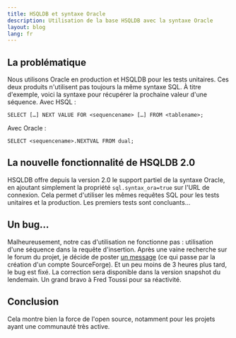 ```yaml
---
title: HSQLDB et syntaxe Oracle
description: Utilisation de la base HSQLDB avec la syntaxe Oracle
layout: blog
lang: fr
---
```

## La problématique

Nous utilisons Oracle en production et HSQLDB pour les tests unitaires. Ces deux produits
n'utilisent pas toujours la même syntaxe SQL. À titre d'exemple, voici la syntaxe pour récupérer la
prochaine valeur d'une séquence. 
Avec HSQL :

```
SELECT […] NEXT VALUE FOR <sequencename> […] FROM <tablename>;
```

Avec Oracle :

```
SELECT <sequencename>.NEXTVAL FROM dual;
```

## La nouvelle fonctionnalité de HSQLDB 2.0

HSQLDB offre depuis la version 2.0 le support partiel de la syntaxe Oracle, en ajoutant simplement
la propriété `sql.syntax_ora=true` sur l'URL de connexion. Cela permet d'utiliser les mêmes requêtes
SQL pour les tests unitaires et la production. Les premiers tests sont concluants…

## Un bug…

Malheureusement, notre cas d'utilisation ne fonctionne pas : utilisation d'une séquence dans la
requête d'insertion. Après une vaine recherche sur le forum du projet, je décide de poster [un
message](http://sourceforge.net/projects/hsqldb/forums/forum/73674/topic/4400421) (ce qui passe par
la création d'un compte SourceForge). Et un peu moins de 3 heures plus tard, le bug est fixé. La
correction sera disponible dans la version snapshot du lendemain. Un grand bravo à Fred Toussi pour
sa réactivité.

## Conclusion

Cela montre bien la force de l'open source, notamment pour les projets ayant une communauté très
active.
